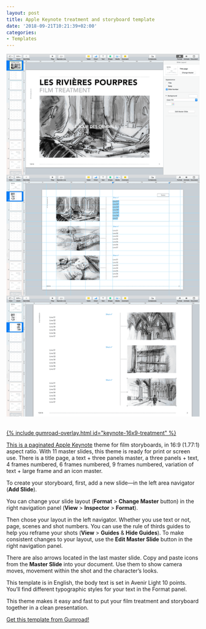 ```yaml
---
layout: post
title: Apple Keynote treatment and storyboard template
date: '2018-09-21T10:21:39+02:00'
categories:
- Templates
---
```

<a href="https://gum.co/keynote-16x9-treatment"><img src="/images/Apple-Keynote-Storyboard-Theme-for-Film-Treatment-16x9-Avenir-Light-10pt-on-DIN-A4-landscape_preview.png"/><br/><br/>

{% include gumroad-overlay.html id="keynote-16x9-treatment" %}

This is a paginated [Apple Keynote](https://www.apple.com/keynote/) theme for film storyboards, in 16:9 (1.77:1) aspect ratio. With 11 master slides, this theme is ready for print or screen use. There is a title page, a text + three panels master, a three panels + text, 4 frames numbered, 6 frames numbered, 9 frames numbered, variation of text + large frame and an icon master.

To create your storyboard, first, add a new slide—in the left area navigator (**Add Slide**).

You can change your slide layout (**Format** > **Change Master** button) in the right navigation panel (**View** > **Inspector** > **Format**).

Then chose your layout in the left navigator. Whether you use text or not, page, scenes and shot numbers. You can use the rule of thirds guides to help you reframe your shots (**View** > **Guides** & **Hide Guides**). To make consistent changes to your layout, use the **Edit Master Slide** button in the right navigation panel.

There are also arrows located in the last master slide. Copy and paste icons from the **Master Slide** into your document. Use them to show camera moves, movement within the shot and the character’s looks.

This template is in English, the body text is set in Avenir Light 10 points. You’ll find different typographic styles for your text in the Format panel.

This theme makes it easy and fast to put your film treatment and storyboard together in a clean presentation.

<script src="https://gumroad.com/js/gumroad.js"></script><a class="gumroad-button" href="https://gum.co/keynote-16x9-treatment?wanted=true" target="_blank">Get this template from Gumroad!</a>
